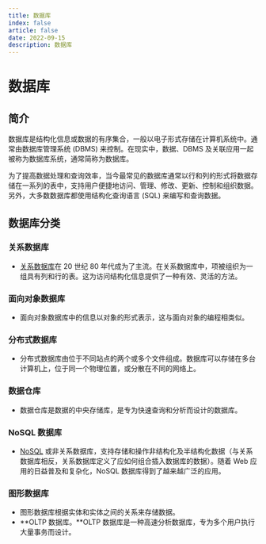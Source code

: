 ```yaml
---
title: 数据库
index: false
article: false
date: 2022-09-15
description: 数据库
---
```


# 数据库

## 简介

数据库是结构化信息或数据的有序集合，一般以电子形式存储在计算机系统中。通常由数据库管理系统 (DBMS) 来控制。在现实中，数据、DBMS 及关联应用一起被称为数据库系统，通常简称为数据库。

为了提高数据处理和查询效率，当今最常见的数据库通常以行和列的形式将数据存储在一系列的表中，支持用户便捷地访问、管理、修改、更新、控制和组织数据。另外，大多数数据库都使用结构化查询语言 (SQL) 来编写和查询数据。

## 数据库分类

### 关系数据库

- [关系数据库](https://www.oracle.com/cn/database/what-is-a-relational-database/)在 20 世纪 80 年代成为了主流。在关系数据库中，项被组织为一组具有列和行的表。这为访问结构化信息提供了一种有效、灵活的方法。

### 面向对象数据库

- 面向对象数据库中的信息以对象的形式表示，这与面向对象的编程相类似。

### 分布式数据库

- 分布式数据库由位于不同站点的两个或多个文件组成。数据库可以存储在多台计算机上，位于同一个物理位置，或分散在不同的网络上。

### 数据仓库

- 数据仓库是数据的中央存储库，是专为快速查询和分析而设计的数据库。

### NoSQL 数据库

- [NoSQL](https://www.oracle.com/cn/database/nosql/) 或非关系数据库，支持存储和操作非结构化及半结构化数据（与关系数据库相反，关系数据库定义了应如何组合插入数据库的数据）。随着 Web 应用的日益普及和复杂化，NoSQL 数据库得到了越来越广泛的应用。

### 图形数据库

- 图形数据库根据实体和实体之间的关系来存储数据。
- **OLTP 数据库。**OLTP 数据库是一种高速分析数据库，专为多个用户执行大量事务而设计。
